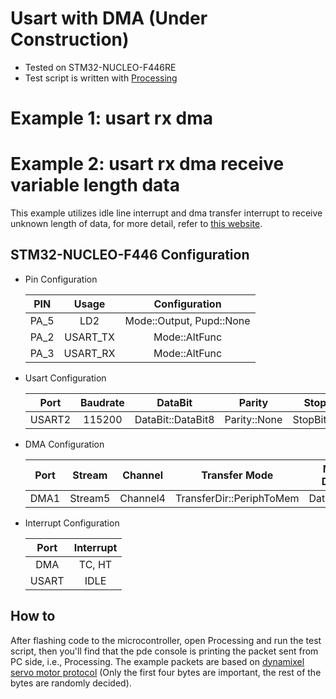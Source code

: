 # Usart with DMA (Under Construction)
- Tested on STM32-NUCLEO-F446RE
- Test script is written with [Processing](https://processing.org/download/)

# Example 1: usart rx dma

# Example 2: usart rx dma receive variable length data
This example utilizes idle line interrupt and dma transfer interrupt to receive unknown length of data, for more detail, refer to [this website](https://stm32f4-discovery.net/2017/07/stm32-tutorial-efficiently-receive-uart-data-using-dma/).

## STM32-NUCLEO-F446 Configuration

- Pin Configuration

  | PIN    |  Usage  |       Configuration       |
  |:------:|:-------:|:-------------------------:|
  | PA_5   |  LD2    |  Mode::Output, Pupd::None |
  | PA_2   | USART_TX|  Mode::AltFunc            |
  | PA_3   | USART_RX|  Mode::AltFunc            |

- Usart Configuration

  |  Port | Baudrate |  DataBit         |   Parity   | StopBit      |
  |:-----:|:--------:|:----------------:|:----------:|:------------:|
  | USART2| 115200   | DataBit::DataBit8|Parity::None| StopBit::Bit1|

- DMA Configuration

  | Port | Stream | Channel  | Transfer Mode           | Memory DataSize| Periph DataSize| Mem Increment | Circular Mode |
  |:----:|:------:|:--------:|:-----------------------:|:--------------:|:--------------:|:-------------:|:-------------:|
  | DMA1 | Stream5| Channel4 | TransferDir::PeriphToMem| DataSize::Byte | DataSize::Byte |  Enabled      |   Enabled     |

- Interrupt Configuration

  | Port | Interrupt |
  |:----:|:---------:|
  | DMA  | TC, HT    |
  | USART| IDLE      |

## How to
After flashing code to the microcontroller, open Processing and run the test script, then you'll find that the pde console is printing the packet sent from PC side, i.e., Processing. The example packets are based on [dynamixel servo motor protocol](http://emanual.robotis.com/docs/en/dxl/protocol1/) (Only the first four bytes are important, the rest of the bytes are randomly decided).
